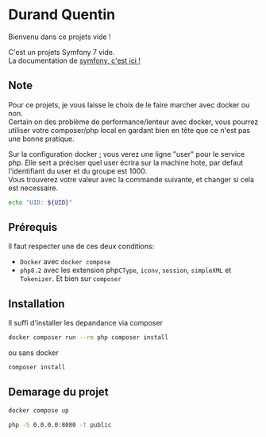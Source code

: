 # Durand Quentin

Bienvenu dans ce projets vide !   

C'est un projets Symfony 7 vide.  
La documentation de [symfony, c'est ici !](https://symfony.com/doc/current/index.html)

## Note
Pour ce projets, je vous laisse le choix de le faire marcher avec docker ou non.  
Certain on des problème de performance/lenteur avec docker, vous pourrez utiliser votre composer/php local en gardant bien en tête que ce n'est pas une bonne pratique.

Sur la configuration docker ; vous verez une ligne "user" pour le service php. Elle sert a préciser quel user écrira sur la machine hote, par defaut l'identifiant du user et du groupe est 1000.  
Vous trouverez votre valeur avec la commande suivante, et changer si cela est necessaire.
```bash
echo "UID: ${UID}"
```

## Prérequis
Il faut respecter une de ces deux conditions:
- `Docker` avec `docker compose`
- `php8.2` avec les extension php`CType`, `iconv`, `session`, `simpleXML` et `Tokenizer`. Et bien sur `composer`

## Installation
Il suffi d'installer les depandance via composer

```bash
docker composer run --rm php composer install
```

ou sans docker

```bash
composer install
```

## Demarage du projet
```bash
docker compose up
```

```bash
php -S 0.0.0.0:8080 -t public
```




